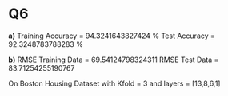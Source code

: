 # Q6

**a)**
Training Accuracy = 94.3241643827424 %
Test Accuracy = 92.3248783788283 %

**b)**
RMSE Training Data = 69.54124798324311
RMSE Test Data = 83.71254255190767

On Boston Housing Dataset with Kfold = 3 and layers =  [13,8,6,1]   
